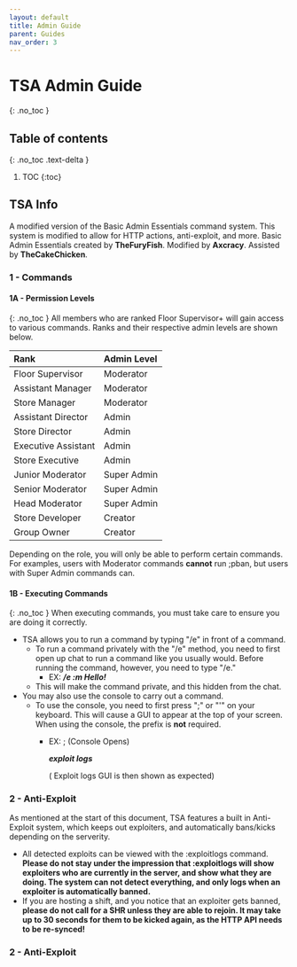 ```yaml
---
layout: default
title: Admin Guide
parent: Guides
nav_order: 3
---
```


# TSA Admin Guide
{: .no_toc }

## Table of contents
{: .no_toc .text-delta }

1. TOC
{:toc}

## TSA Info 
A modified version of the Basic Admin Essentials command system. This system is modified to allow for HTTP actions, anti-exploit, and more. Basic Admin Essentials created by **TheFuryFish**. Modified by **Axcracy**. Assisted by **TheCakeChicken**.

### 1 - Commands
#### 1A - Permission Levels
{: .no_toc }
All members who are ranked Floor Supervisor+ will gain access to various commands. Ranks and their respective admin levels are shown below. 

| Rank        | Admin Level         | 
|:-------------|:------------------|
| Floor Supervisor           | Moderator | 
| Assistant Manager | Moderator   | 
| Store Manager           | Moderator     | 
| Assistant Director          | Admin | 
| Store Director           | Admin | 
| Executive Assistant           | Admin | 
| Store Executive         | Admin | 
| Junior Moderator           | Super Admin | 
| Senior Moderator          | Super Admin | 
| Head Moderator           | Super Admin | 
| Store Developer          | Creator | 
| Group Owner           | Creator | 

Depending on the role, you will only be able to perform certain commands. For examples, users with Moderator commands **cannot** run ;pban, but users with Super Admin commands can. 

#### 1B - Executing Commands
{: .no_toc }
When executing commands, you must take care to ensure you are doing it correctly. 

* TSA allows you to run a command by typing "/e" in front of a command. 
  * To run a command privately with the "/e" method, you need to first open up chat to run a command like you usually would. Before running the command, however, you need to type "/e."
    * EX:  **_/e :m Hello!_**
  * This will make the command private, and this hidden from the chat. 
* You may also use the console to carry out a command. 
  * To use the console, you need to first press ";" or "'" on your keyboard. This will cause a GUI to appear at the top of your screen. When using the console, the prefix is **not** required. 
    * EX: ; (Console Opens) 
      
      **_exploit logs_**

      ( Exploit logs GUI is then shown as expected) 
      
### 2 - Anti-Exploit
As mentioned at the start of this document, TSA features a built in Anti-Exploit system, which keeps out exploiters, and automatically bans/kicks depending on the serverity. 

* All detected exploits can be viewed with the :exploitlogs command. **Please do not stay under the impression that :exploitlogs will show exploiters who are currently in the server, and show what they are doing. The system can not detect everything, and only logs when an exploiter is automatically banned.** 
* If you are hosting a shift, and you notice that an exploiter gets banned, **please do not call for a SHR unless they are able to rejoin. It may take up to 30 seconds for them to be kicked again, as the HTTP API needs to be re-synced!** 

### 2 - Anti-Exploit
